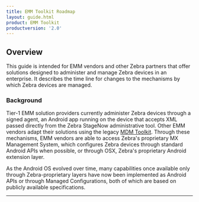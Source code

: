 ```yaml
---
title: EMM Toolkit Roadmap
layout: guide.html
product: EMM Toolkit
productversion: '2.0'
---
```


## Overview

This guide is intended for EMM vendors and other Zebra partners that offer solutions designed to administer and manage Zebra devices in an enterprise. It describes the time line for changes to the mechanisms by which Zebra devices are managed.

### Background
Tier-1 EMM solution providers currently administer Zebra devices through a signed agent, an Android app running on the device that accepts XML passed directly from the Zebra StageNow administrative tool. Other EMM vendors adapt their solutions using the legacy [MDM Toolkit](../mdmtk). Through these mechanisms, EMM vendors are able to access Zebra's proprietary MX Management System, which configures Zebra devices through standard Android APIs when possible, or through OSX, Zebra's proprietary Android extension layer. 

As the Android OS evolved over time, many capabilities once available only through Zebra-proprietary layers have now been implemented as Android APIs or through Managed Configurations, both of which are based on publicly available specifications. 

<!-- 
**_after_** they've been brought under management by an EMM system. 

 -->


<!-- 
<img alt="image" style="height:350px" src="active_edge_01.png"/>
_caption_
<br>
 -->

-----

<!-- ## See Also

* [About ActiveEdge](../about)
* [Administrative Guide](../setup)
 -->